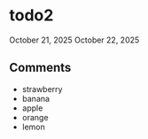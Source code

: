 # todo2

October 21, 2025
October 22, 2025

## Comments
- strawberry
- banana
- apple
- orange
- lemon
